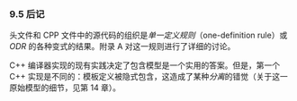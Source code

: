 ### 9.5    后记

头文件和 CPP 文件中的源代码的组织是*单一定义规则*（one-definition rule）或 *ODR* 的各种变式的结果。附录 A 对这一规则进行了详细的讨论。

C++ 编译器实现的现有实践决定了包含模型是一个实用的答案。但是，第一个 C++ 实现是不同的：模板定义被隐式包含，这造成了某种*分离*的错觉（关于这一原始模型的细节，见第 14 章）。